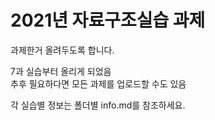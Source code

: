 2021년 자료구조실습 과제
===========================

과제한거 올려두도록 합니다.

7과 실습부터 올리게 되었음   
추후 필요하다면 모든 과제를 업로드할 수도 있음

각 실습별 정보는 폴더별 info.md를 참조하세요.
